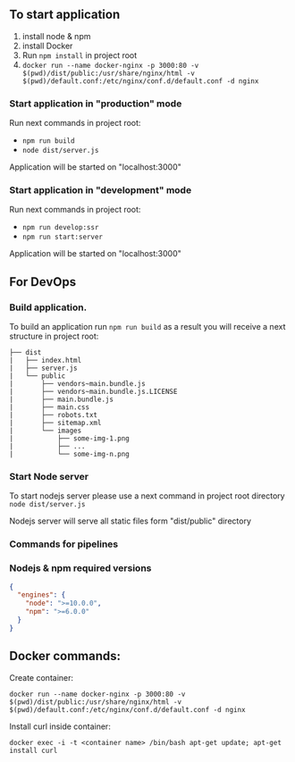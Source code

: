 ## To start application 

1. install node & npm
2. install Docker
3. Run `npm install` in project root
4. `docker run --name docker-nginx -p 3000:80 -v $(pwd)/dist/public:/usr/share/nginx/html -v $(pwd)/default.conf:/etc/nginx/conf.d/default.conf -d nginx`

### Start application in "production" mode

Run next commands in project root: 
 
* `npm run build`
* `node dist/server.js`

Application will be started on "localhost:3000"

### Start application in "development" mode

Run next commands in project root:

* `npm run develop:ssr`
* `npm run start:server`

Application will be started on "localhost:3000"

## For DevOps

### Build application.

To build an application run `npm run build` as a result you will receive a 
next structure in project root:

```
├── dist
|   ├── index.html
|   ├── server.js
|   └── public
|       ├── vendors~main.bundle.js
|       ├── vendors~main.bundle.js.LICENSE
|       ├── main.bundle.js
|       ├── main.css
|       ├── robots.txt
|       ├── sitemap.xml
|       └── images
|           ├── some-img-1.png
|           ├── ...
|           └── some-img-n.png
```

### Start Node server

To start nodejs server please use a next command in project root directory 
`node dist/server.js`

Nodejs server will serve all static files form "dist/public" directory

### Commands for pipelines

### Nodejs & npm required versions

```json
{
  "engines": {
    "node": ">=10.0.0",
    "npm": ">=6.0.0"
  }
}
```

## Docker commands:

Create container:

`
    docker run --name docker-nginx -p 3000:80 -v $(pwd)/dist/public:/usr/share/nginx/html -v $(pwd)/default.conf:/etc/nginx/conf.d/default.conf -d nginx
`

Install curl inside container:

`
    docker exec -i -t <container name> /bin/bash
    apt-get update; apt-get install curl
`

